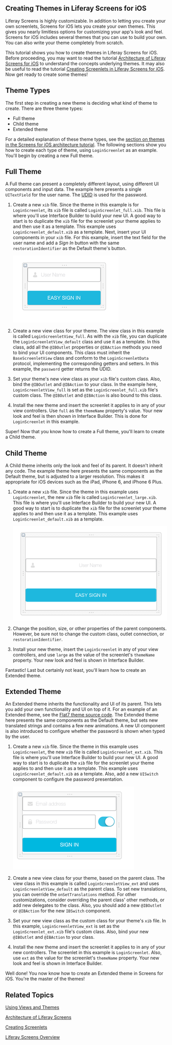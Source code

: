 ## Creating Themes in Liferay Screens for iOS

Liferay Screens is highly customizable. In addition to letting you create your 
own screenlets, Screens for iOS lets you create your own themes. This gives you 
nearly limitless options for customizing your app's look and feel. Screens for 
iOS includes several themes that you can use to build your own. You can also 
write your theme completely from scratch. 

This tutorial shows you how to create themes in Liferay Screens for iOS. Before 
proceeding, you may want to read the tutorial 
[Architecture of Liferay Screens for iOS](/tutorials/-/knowledge_base/6-2/architecture-of-liferay-screens) 
to understand the concepts underlying themes. It may also be useful to read the 
tutorial [Creating Screenlets in Liferay Screens for iOS](/tutorials/-/knowledge_base/6-2/creating-screenlets). 
Now get ready to create some themes! 

## Theme Types

The first step in creating a new theme is deciding what kind of theme to create. 
There are three theme types: 

- Full theme
- Child theme
- Extended theme

For a detailed explanation of these theme types, see the 
[section on themes in the Screens for iOS architecture tutorial](/tutorials/-/knowledge_base/6-2/architecture-of-liferay-screens#the-theme-layer-of-screens-for-ios).
The following sections show you how to create each type of theme, using 
`LoginScreenlet` as an example. You'll begin by creating a new Full theme.

## Full Theme [](id=full-theme)

A Full theme can present a completely different layout, using different UI 
components and input data. The example here presents a single `UITextField` 
for the user name. The [UDID](http://www.idownloadblog.com/2010/12/21/iphone-udid/) 
is used for the password. 

1. Create a new `xib` file. Since the theme in this example is for 
   `LoginScreenlet`, its `xib` file is called `LoginScreenlet_full.xib`. This 
   file is where you'll use Interface Builder to build your new UI. A good way 
   to start is to duplicate the `xib` file for the screenlet your theme applies 
   to and then use it as a template. This example uses 
   `LoginScreenlet_default.xib` as a template. Next, insert your UI components 
   in your `xib` file. For this example, insert the text field for the user name 
   and add a *Sign In* button with the same `restorationIdentifier` as the 
   Default theme's button. 

    ![Figure 1: The new `xib` file for full theme.](../../images/screens-ios-xcode-full-theme.png)

2. Create a new view class for your theme. The view class in this example is 
   called `LoginScreenletView_full`. As with the `xib` file, you can duplicate 
   the `LoginScreenletView_default` class and use it as a template. In this 
   class, add all the `@IBOutlet` properties or `@IBAction` methods you need to 
   bind your UI components. This class must inherit the `BaseScreenletView` 
   class and conform to the `LoginScreenletData` protocol, implementing the 
   corresponding getters and setters. In this example, the `password` getter 
   returns the UDID. 

3. Set your theme's new view class as your `xib` file's custom class. Also, bind 
   the `@IBOutlet` and `@IBAction` to your class. In the example here, 
   `LoginScreenletView_full` is set as the `LoginScreenlet_full.xib` file's 
   custom class. The `@IBOutlet` and `@IBAction` is also bound to this class. 

4. Install the new theme and insert the screenlet it applies to in any of your 
   view controllers. Use `full` as the `themeName` property's value. Your new 
   look and feel is then shown in Interface Builder. This is done for 
   `LoginScreenlet` in this example. 

Super! Now that you know how to create a Full theme, you'll learn to create a 
Child theme.

## Child Theme [](id=child-theme)

A Child theme inherits only the look and feel of its parent. It doesn't inherit 
any code. The example theme here presents the same components as the Default 
theme, but is adjusted to a larger resolution. This makes it appropriate for 
iOS devices such as the iPad, iPhone 6, and iPhone 6 Plus. 

1. Create a new `xib` file. Since the theme in this example uses 
   `LoginScreenlet`, the new `xib` file is called `LoginScreenlet_large.xib`. 
   This file is where you'll use Interface Builder to build your new UI. A good 
   way to start is to duplicate the `xib` file for the screenlet your theme 
   applies to and then use it as a template. This example uses 
   `LoginScreenlet_default.xib` as a template. 

    ![Figure 2: The new `xib` file for the Child theme.](../../images/screens-ios-xcode-child-theme.png)

2. Change the position, size, or other properties of the parent components. 
   However, be sure not to change the custom class, outlet connection, or 
   `restorationIdentifier`. 

3. Install your new theme, insert the `LoginScreenlet` in any of your view 
   controllers, and use `large` as the value of the screenlet's `themeName` 
   property. Your new look and feel is shown in Interface Builder. 

Fantastic! Last but certainly not least, you'll learn how to create an Extended 
theme. 

## Extended Theme [](id=extended-theme)

An Extended theme inherits the functionality and UI of its parent. This lets you
add your own functionality and UI on top of it. For an example of an Extended 
theme, see the [Flat7 theme source code](https://github.com/liferay/liferay-screens/tree/master/ios/Library/Themes/Flat7). 
The Extended theme here presents the same components as the Default theme, but 
sets new translated strings and contains a few new animations. A new UI 
component is also introduced to configure whether the password is shown when 
typed by the user. 

1. Create a new `xib` file. Since the theme in this example uses 
   `LoginScreenlet`, the new `xib` file is called `LoginScreenlet_ext.xib`. This 
   file is where you'll use Interface Builder to build your new UI. A good way 
   to start is to duplicate the `xib` file for the screenlet your theme applies 
   to and then use it as a template. This example uses 
   `LoginScreenlet_default.xib` as a template.  Also, add a new `UISwitch` 
   component to configure the password presentation. 

    ![Figure 3: New `xib` file for the Extended theme.](../../images/screens-ios-xcode-ext-theme.png)

2. Create a new view class for your theme, based on the parent class. The 
   view class in this example is called `LoginScreenletView_ext` and uses 
   `LoginScreenletView_default` as the parent class. To set new translations, 
   you can override the `onSetTranslations` method. For other customizations, 
   consider overriding the parent class' other methods, or add new delegates 
   to the class. Also, you should add a new `@IBOutlet` or `@IBAction` for the 
   new `IBSwitch` component. 

3. Set your new view class as the custom class for your theme's `xib` file. In 
   this example, `LoginScreenletView_ext` is set as the `LoginScreenlet_ext.xib` 
   file's custom class. Also, bind your new `@IBOutlet` and `@IBAction` to your 
   class. 

4. Install the new theme and insert the screenlet it applies to in any of your 
   new controllers. The screenlet in this example is `LoginScreenlet`. Also, use 
   `ext` as the value for the screenlet's `themeName` property. Your new look 
   and feel is shown in Interface Builder. 

Well done! You now know how to create an Extended theme in Screens for iOS. 
You're the master of the themes! 

## Related Topics [](id=related-topics)

[Using Views and Themes](/tutorials/-/knowledge_base/6-2/using-views-and-themes)

[Architecture of Liferay Screens](/tutorials/-/knowledge_base/6-2/architecture-of-liferay-screens)

[Creating Screenlets](/tutorials/-/knowledge_base/6-2/creating-screenlets)

[Liferay Screens Overview](/tutorials/-/knowledge_base/6-2/liferay-screens-overview)

